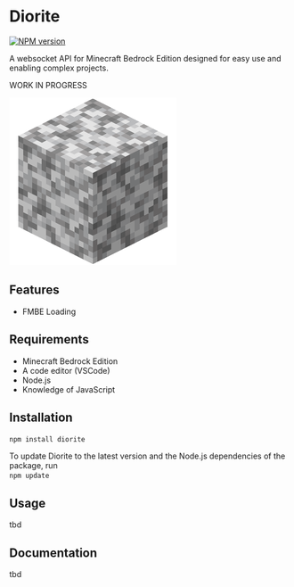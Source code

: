 # Diorite

[![NPM version](https://img.shields.io/npm/v/diorite.svg?color=success&label=npm%20package&logo=npm)](https://www.npmjs.com/package/diorite)

A websocket API for Minecraft Bedrock Edition designed for easy use and enabling complex projects.

WORK IN PROGRESS

![Diorite](images/image.png)

## Features
- FMBE Loading

## Requirements
- Minecraft Bedrock Edition
- A code editor (VSCode)
- Node.js
- Knowledge of JavaScript

## Installation
`npm install diorite`

To update Diorite to the latest version and the Node.js dependencies of the package, run\
`npm update`

## Usage
tbd

## Documentation
tbd
